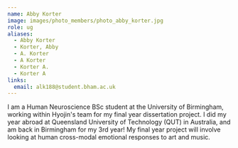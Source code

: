 ```yaml
---
name: Abby Korter
image: images/photo_members/photo_abby_korter.jpg
role: ug
aliases:
  - Abby Korter
  - Korter, Abby 
  - A. Korter
  - A Korter
  - Korter A.
  - Korter A  
links:
  email: alk188@student.bham.ac.uk
---
```


I am a Human Neuroscience BSc student at the University of Birmingham, working within Hyojin's team for my final year dissertation project. I did my year abroad at Queensland University of Technology (QUT) in Australia, and am back in Birmingham for my 3rd year! My final year project will involve looking at human cross-modal emotional responses to art and music.
